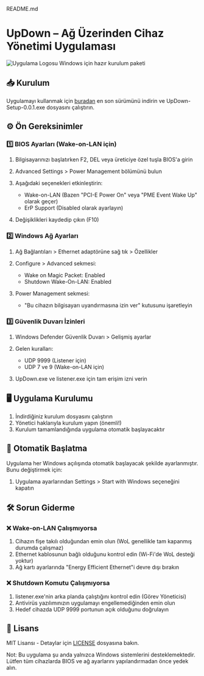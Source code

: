 README.md

# UpDown – Ağ Üzerinden Cihaz Yönetimi Uygulaması

![Uygulama Logosu](updown.ico)
Windows için hazır kurulum paketi

## 📥 Kurulum

Uygulamayı kullanmak için [buradan](https://github.com/mucahitAgdin/Wake-on-Lan/tree/main/releases) en son sürümünü indirin ve UpDown-Setup-0.0.1.exe dosyasını çalıştırın.

## ⚙️ Ön Gereksinimler

### 1️⃣ BIOS Ayarları (Wake-on-LAN için)

1. Bilgisayarınızı başlatırken F2, DEL veya üreticiye özel tuşla BIOS'a girin
2. Advanced Settings > Power Management bölümünü bulun
3. Aşağıdaki seçenekleri etkinleştirin:

   * Wake-on-LAN (Bazen "PCI-E Power On" veya "PME Event Wake Up" olarak geçer)
   * ErP Support (Disabled olarak ayarlayın)
4. Değişiklikleri kaydedip çıkın (F10)

### 2️⃣ Windows Ağ Ayarları

1. Ağ Bağlantıları > Ethernet adaptörüne sağ tık > Özellikler
2. Configure > Advanced sekmesi:

   * Wake on Magic Packet: Enabled
   * Shutdown Wake-On-LAN: Enabled
3. Power Management sekmesi:

   * "Bu cihazın bilgisayarı uyandırmasına izin ver" kutusunu işaretleyin

### 3️⃣ Güvenlik Duvarı İzinleri

1. Windows Defender Güvenlik Duvarı > Gelişmiş ayarlar
2. Gelen kuralları:

   * UDP 9999 (Listener için)
   * UDP 7 ve 9 (Wake-on-LAN için)
3. UpDown.exe ve listener.exe için tam erişim izni verin

## 🖥️ Uygulama Kurulumu

1. İndirdiğiniz kurulum dosyasını çalıştırın
2. Yönetici haklarıyla kurulum yapın (önemli!)
3. Kurulum tamamlandığında uygulama otomatik başlayacaktır

## 🔄 Otomatik Başlatma

Uygulama her Windows açılışında otomatik başlayacak şekilde ayarlanmıştır. Bunu değiştirmek için:

1. Uygulama ayarlarından Settings > Start with Windows seçeneğini kapatın

## 🛠️ Sorun Giderme

### ❌ Wake-on-LAN Çalışmıyorsa

1. Cihazın fişe takılı olduğundan emin olun (WoL genellikle tam kapanmış durumda çalışmaz)
2. Ethernet kablosunun bağlı olduğunu kontrol edin (Wi-Fi'de WoL desteği yoktur)
3. Ağ kartı ayarlarında "Energy Efficient Ethernet"i devre dışı bırakın

### ❌ Shutdown Komutu Çalışmıyorsa

1. listener.exe'nin arka planda çalıştığını kontrol edin (Görev Yöneticisi)
2. Antivirüs yazılımınızın uygulamayı engellemediğinden emin olun
3. Hedef cihazda UDP 9999 portunun açık olduğunu doğrulayın

## 📜 Lisans

MIT Lisansı - Detaylar için [LICENSE](https://github.com/mucahitAgglin/Wake-on-Lan/blob/main/LICENSE) dosyasına bakın.


Not: Bu uygulama şu anda yalnızca Windows sistemlerini desteklemektedir. Lütfen tüm cihazlarda BIOS ve ağ ayarlarını yapılandırmadan önce yedek alın.

